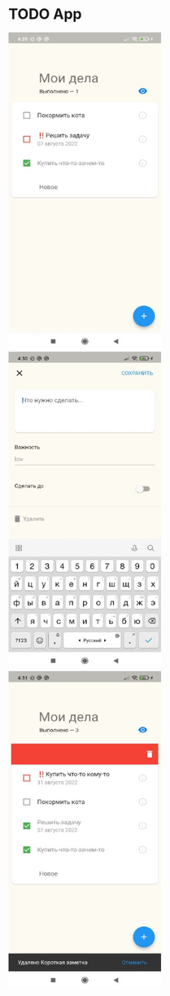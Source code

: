 # TODO App
<img src="https://github.com/olndl/todoapp/blob/develop/assets/screens/main.jpeg" width="300" height="625" />   <img src="https://github.com/olndl/todoapp/blob/develop/assets/screens/add_new.jpeg" width="300" height="625" />   <img src="https://github.com/olndl/todoapp/blob/develop/assets/screens/delete.jpeg" width="300" height="625" />
